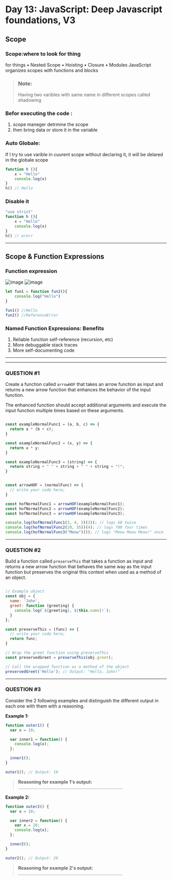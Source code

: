 # Day 13: JavaScript: Deep Javascript foundations, V3
## Scope
###  Scope:where to look for thing
for things
• Nested Scope
• Hoisting
• Closure
• Modules
JavaScript organizes scopes with functions and blocks

> ### Note:
>  Having two varibles with same name in different scopes called shadowing

### **Befor executing the code :**

1. scope maneger detrmine the scope
2. then bring data or store it in the variable

###  Auto Globale: 

If I try to use varible in cuurent scope without declaring it, it will be delared in the globale scope

```javaScript
function h (){
    x = "Hello"
    console.log(x)
}
h() // Hello
```

### Disable it 

```javaScript
"use strict" 
function h (){
    x = "Hello"
    console.log(x)
}
h() // erorr
```
******************************************************************************************************************************
## Scope & Function Expressions


### Function expression 
![image](https://github.com/AnwarMelhem/Mastering_JavaScript_in_20_Days/assets/97465642/0bacb49c-37b8-4dc5-964e-bb978b778042)
![image](https://github.com/AnwarMelhem/Mastering_JavaScript_in_20_Days/assets/97465642/11fd47ef-4e20-4bcb-b7cd-bdda445e5867)

```javaScript
let fun1 = function fun2(){
    console.log("Hello")
}

fun1() //Hello
fun2() //ReferenceError
```

### Named Function Expressions: Benefits

1. Reliable function self-reference (recursion, etc)
2. More debuggable stack traces
3. More self-documenting code

   
**************************************************************************************
**************************************************************************************


### QUESTION #1

Create a function called `arrowHOF` that takes an arrow function as input and
returns a new arrow function that enhances the behavior of the input function. 

The enhanced function should accept additional arguments and execute the input
function multiple times based on these arguments.


```javascript

const exampleNormalFunc1 = (a, b, c) => {
  return a * (b + c);
}

const exampleNormalFunc2 = (x, y) => {
  return x * y;
}

const exampleNormalFunc3 = (string) => {
  return string + " " + string + " " + string + "!";
}


const arrowHOF = (normalFunc) => {
  // write your code here;
}

const hofNormalFunc1 = arrowHOF(exampleNormalFunc1);
const hofNormalFunc2 = arrowHOF(exampleNormalFunc2);
const hofNormalFunc3 = arrowHOF(exampleNormalFunc3);

console.log(hofNormalFunc1(3, 4, 5)(2)); // logs 60 twice
console.log(hofNormalFunc2(20, 35))(4); // logs 700 four times
console.log(hofNormalFunc3("Meow")()); // logs "Meow Meow Meow!" once

```

-------------------------------------------------------------------

### QUESTION #2

Build a function called `preserveThis` that takes a function as input and
returns a new arrow function that behaves the same way as the input function but
preserves the original this context when used as a method of an object.

```javascript

// Example object
const obj = {
  name: 'John',
  greet: function (greeting) {
    console.log(`${greeting}, ${this.name}!`);
  }
};

const preserveThis = (func) => {
  // write your code here;
  return func;
}

// Wrap the greet function using preserveThis
const preservedGreet = preserveThis(obj.greet);

// Call the wrapped function as a method of the object
preservedGreet('Hello'); // Output: "Hello, John!"

```

-------------------------------------------------------------------

### QUESTION #3

Consider the 2 following examples and distinguish the different output in each
one with them with a reasoning.

**Example 1:**

```javascript
function outer1() {
  var x = 10;

  var inner1 = function() {
    console.log(x);
  };

  inner1();
}

outer1(); // Output: 10
```

> **Reasoning for example 1's output:**  
> .................................................................................



**Example 2:**

```javascript
function outer2() {
  var x = 10;

  var inner2 = function() {
    var x = 20;
    console.log(x);
  };

  inner2();
}

outer2(); // Output: 20
```

> **Reasoning for example 2's output:**  
> .................................................................................
